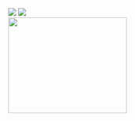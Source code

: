
 
<div> 
   <a href="https://www.linkedin.com/in/torres-edwin/" target="_blank"><img src="https://img.shields.io/badge/-LinkedIn-%230077B5?style=for-the-badge&logo=linkedin&logoColor=white" target="_blank"></a> 
  <a href="https://www.instagram.com/edwin.superluminal/" target="_blank"><img src="https://img.shields.io/badge/-Instagram-%23E4405F?style=for-the-badge&logo=instagram&logoColor=white" target="_blank"></a>
  <br/>
  <img src="https://github.com/edwin-torres/github-page/blob/gh-pages/ghost-popcorn.gif" target="_blank" width="240" height="195">
   
</div>





<!--
**edwin-torres/edwin-torres** is a ✨ _special_ ✨ repository because its `README.md` (this file) appears on your GitHub profile.

Here are some ideas to get you started:

- 🔭 I’m currently working on ...
- 🌱 I’m currently learning ...
- 👯 I’m looking to collaborate on ...
- 🤔 I’m looking for help with ...
- 💬 Ask me about ...
- 📫 How to reach me: ...
- 😄 Pronouns: ...
- ⚡ Fun fact: ...


[![Anurag's GitHub stats](https://github-readme-stats.vercel.app/api?username=edwin-torres)](https://github.com/edwin-torres/github-readme-stats)
[![Top Langs](https://github-readme-stats.vercel.app/api/top-langs/?username=edwin-torres&layout=compact)](https://github.com/edwin-torres/github-readme-stats)

-->
